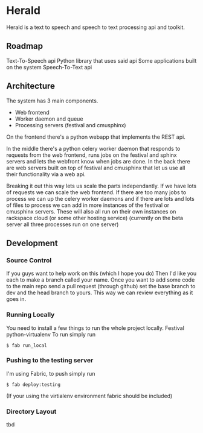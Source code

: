 Herald
======
Herald is a text to speech and speech to text processing api and
toolkit.

Roadmap
-------
Text-To-Speech api
Python library that uses said api
Some applications built on the system
Speech-To-Text api

Architecture
------------

The system has 3 main components.

* Web frontend
* Worker daemon and queue
* Processing servers (festival and cmusphinx)

On the frontend there's a python webapp that implements the REST
api.

In the middle there's a python celery worker daemon that responds to
requests from the web frontend, runs jobs on the festival and sphinx
servers and lets the webfront know when jobs are done.
In the back there are web servers built on top of festival and
cmusphinx that let us use all their functionality via a web api.

Breaking it out this way lets us scale the parts independantly. If we
have lots of requests we can scale the web frontend. If there are too
many jobs to process we can up the celery worker daemons and if there
are lots and lots of files to process we can add in more instances of
the festival or cmusphinx servers. These will also all run on their
own instances on rackspace cloud (or some other hosting service)
(currently on the beta server all three processes run on one server)

Development
-----------

### Source Control

If you guys want to help work on this (which I hope you do) Then I'd
like you each to make a branch called your name. Once you want to add
some code to the main repo send a pull request (through github) set
the base branch to dev and the head branch to yours. This way we can
review everything as it goes in.

### Running Locally

You need to install a few things to run the whole project locally.
Festival
python-virtualenv
To run simply run

    $ fab run_local

### Pushing to the testing server

I'm using Fabric, to push simply run

    $ fab deploy:testing

(If your using the virtialenv environment fabric should be included)

### Directory Layout

tbd
